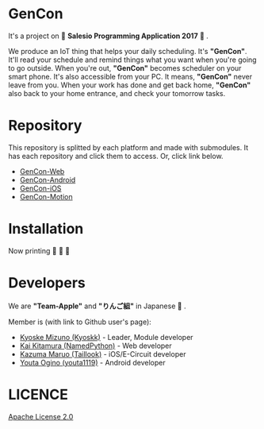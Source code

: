 # GenCon

It's a project on :rocket: **Salesio Programming Application 2017** :rocket: .

We produce an IoT thing that helps your daily scheduling. It's **"GenCon"**.
It'll read your schedule and remind things what you want when you're going to go outside.  When you're out, **"GenCon"** becomes scheduler on your smart phone. It's also accessible from your PC. It means, **"GenCon"** never leave from you. When your work has done and get back home, **"GenCon"** also back to your home entrance, and check your tomorrow tasks.

# Repository

This repository is splitted by each platform and made with submodules. It has each repository and click them to access. Or, click link below.

- [GenCon-Web](https://github.com/Team-Apple/GenCon-Web)
- [GenCon-Android](https://github.com/Team-Apple/GenCon-Android)
- [GenCon-iOS](https://github.com/Team-Apple/GenCon-iOS)
- [GenCon-Motion](https://github.com/Team-Apple/GenCon-Motion)

# Installation

Now printing :running: :running: :running:

# Developers

We are **"Team-Apple"** and **"りんご組"** in Japanese :apple: .

Member is (with link to Github user's page):
- [Kyoske Mizuno (Kyoskk)](https://github.com/Kyoskk) - Leader, Module developer
- [Kai Kitamura (NamedPython)](https://github.com/NamedPython) - Web developer
- [Kazuma Maruo (Taillook)](https://github.com/Taillook) - iOS/E-Circuit developer
- [Youta Ogino (youta1119)](https://github.com/youta1119) - Android developer

# LICENCE

[Apache License 2.0](https://github.com/Salesio-CS/2017-04-Team-Apple/blob/master/LICENSE)
